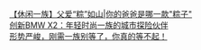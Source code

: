   
[【休闲一族】父爱“粽”如山|你的爸爸是哪一款&quot;粽子&quot;](http://www.dianyue.me/archives/421/oid6tg22rvsjcn6e/)  
[创新BMW X2：年轻时尚一族的城市探险伙伴](http://www.dianyue.me/archives/163/uu65ddn2yiik7cgk/)  
[形势严峻，刚需一族别等了，你真的等不起！](http://www.dianyue.me/archives/396/xwhh1hcp5awii9fn/)